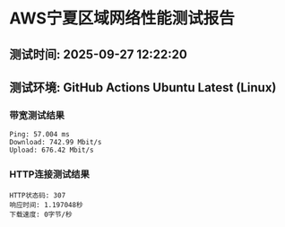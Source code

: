 # AWS宁夏区域网络性能测试报告
## 测试时间: 2025-09-27 12:22:20
## 测试环境: GitHub Actions Ubuntu Latest (Linux)

### 带宽测试结果
```
Ping: 57.004 ms
Download: 742.99 Mbit/s
Upload: 676.42 Mbit/s
```

### HTTP连接测试结果
```
HTTP状态码: 307
响应时间: 1.197048秒
下载速度: 0字节/秒
```

